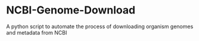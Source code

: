 # NCBI-Genome-Download
A python script to automate the process of downloading organism genomes and metadata from NCBI
